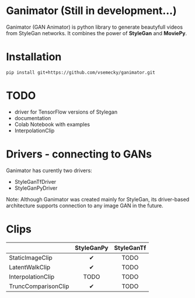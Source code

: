 # Ganimator (Still in development...)
Ganimator (GAN Animator) is python library to generate beautyfull videos from StyleGan networks. It combines the power of **StyleGan** and **MoviePy**.

# Installation

```
pip install git+https://github.com/vsemecky/ganimator.git
```

# TODO
- driver for TensorFlow versions of Stylegan
- documentation
- Colab Notebook with examples
- InterpolationClip

# Drivers - connecting to GANs

Ganimator has curently two drivers:
- StyleGanTfDriver
- StyleGanPyDriver

Note: Although Ganimator was created mainly for StyleGan, its driver-based architecture supports connection to any image GAN in the future.
# Clips
|                         |StyleGanPy|StyleGanTf|
|-------------------------|:--------:|:--------:|
|StaticImageClip          | &#10004; | TODO     |
|LatentWalkClip           | &#10004; | TODO     |
|InterpolationClip        | TODO     | TODO     |
|TruncComparisonClip      | &#10004; | TODO     |
